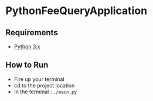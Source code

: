 # PythonFeeQueryApplication

## Requirements
 - [Python 3.x](https://www.python.org/downloads/)
## How to Run
 - Fire up your terminal
 - cd to the project location
 - In the terminal :  `./main.py`